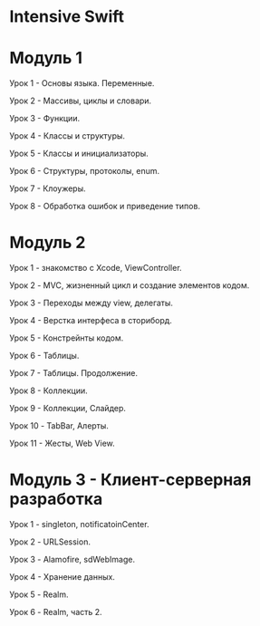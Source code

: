 # Intensive Swift

# Модуль 1

Урок 1 - Основы языка. Переменные.

Урок 2 - Массивы, циклы и словари.

Урок 3 - Функции.

Урок 4 - Классы и структуры.

Урок 5 - Классы и инициализаторы.

Урок 6 - Структуры, протоколы, enum.

Урок 7 - Клоужеры.

Урок 8 - Обработка ошибок и приведение типов.

# Модуль 2

Урок 1 - знакомство с Xcode, ViewController.

Урок 2 - MVC, жизненный цикл и создание элементов кодом.

Урок 3 - Переходы между view, делегаты.

Урок 4 - Верстка интерфеса в сториборд.

Урок 5 - Констрейнты кодом.

Урок 6 - Таблицы.

Урок 7 - Таблицы. Продолжение.

Урок 8 - Коллекции.

Урок 9 - Коллекции, Слайдер.

Урок 10 - TabBar, Алерты.

Урок 11 - Жесты, Web View.

# Модуль 3 - Клиент-серверная разработка

Урок 1 - singleton, notificatoinCenter.

Урок 2 - URLSession.

Урок 3 - Alamofire, sdWebImage.

Урок 4 - Хранение данных.

Урок 5 - Realm.

Урок 6 - Realm, часть 2.
